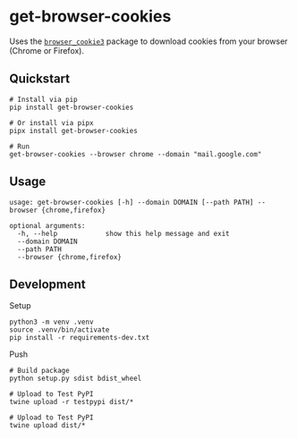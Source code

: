 # get-browser-cookies

Uses the [`browser_cookie3`](https://github.com/borisbabic/browser_cookie3) package to download cookies from your browser (Chrome or Firefox).

## Quickstart

```
# Install via pip
pip install get-browser-cookies

# Or install via pipx
pipx install get-browser-cookies

# Run
get-browser-cookies --browser chrome --domain "mail.google.com"
```

## Usage

```
usage: get-browser-cookies [-h] --domain DOMAIN [--path PATH] --browser {chrome,firefox}

optional arguments:
  -h, --help            show this help message and exit
  --domain DOMAIN
  --path PATH
  --browser {chrome,firefox}
```

## Development

Setup

```
python3 -m venv .venv
source .venv/bin/activate
pip install -r requirements-dev.txt
```

Push

```
# Build package
python setup.py sdist bdist_wheel

# Upload to Test PyPI
twine upload -r testpypi dist/*

# Upload to Test PyPI
twine upload dist/*
```
